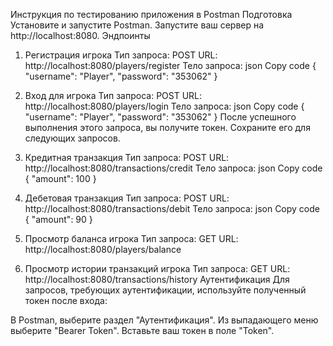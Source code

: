 Инструкция по тестированию приложения в Postman
Подготовка
Установите и запустите Postman.
Запустите ваш сервер на http://localhost:8080.
Эндпоинты
1. Регистрация игрока
   Тип запроса: POST
   URL: http://localhost:8080/players/register
   Тело запроса:
   json
   Copy code
   {
   "username": "Player",
   "password": "353062"
   }
2. Вход для игрока
   Тип запроса: POST
   URL: http://localhost:8080/players/login
   Тело запроса:
   json
   Copy code
   {
   "username": "Player",
   "password": "353062"
   }
   После успешного выполнения этого запроса, вы получите токен. Сохраните его для следующих запросов.

3. Кредитная транзакция
   Тип запроса: POST
   URL: http://localhost:8080/transactions/credit
   Тело запроса:
   json
   Copy code
   {
   "amount": 100
   }
4. Дебетовая транзакция
   Тип запроса: POST
   URL: http://localhost:8080/transactions/debit
   Тело запроса:
   json
   Copy code
   {
   "amount": 90
   }
5. Просмотр баланса игрока
   Тип запроса: GET
   URL: http://localhost:8080/players/balance
6. Просмотр истории транзакций игрока
   Тип запроса: GET
   URL: http://localhost:8080/transactions/history
   Аутентификация
   Для запросов, требующих аутентификации, используйте полученный токен после входа:

В Postman, выберите раздел "Аутентификация".
Из выпадающего меню выберите "Bearer Token".
Вставьте ваш токен в поле "Token".
